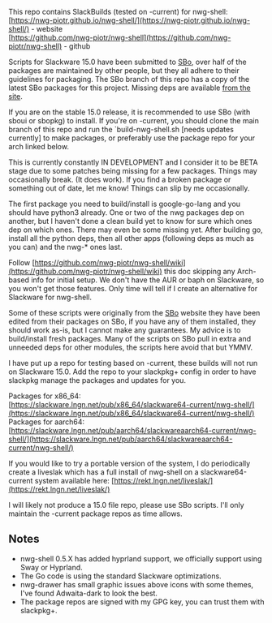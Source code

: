 
This repo contains SlackBuilds (tested on -current) for nwg-shell:  
[https://nwg-piotr.github.io/nwg-shell/](https://nwg-piotr.github.io/nwg-shell/) - website  
[https://github.com/nwg-piotr/nwg-shell](https://github.com/nwg-piotr/nwg-shell) - github  

Scripts for Slackware 15.0 have been submitted to [SBo](https://slackbulds.org), over half of the
packages are maintained by other people, but they all adhere to their guidelines for packaging.
The SBo branch of this repo has a copy of the latest SBo packages for this project. Missing deps
are available [from the site](https://slackbuilds.org). 

If you are on the stable 15.0 release, it is recommended to use SBo (with sboui or sbopkg) to install. 
If you're on -current, you should clone the main branch of this repo and run the `build-nwg-shell.sh [needs updates currently]
 to make packages, or preferably use the package repo for your arch linked below.

This is currently constantly IN DEVELOPMENT and I consider it to be BETA stage due to some patches being 
missing for a few packages. Things may occasionally break. (It does work). If you find a broken package
or something out of date, let me know! Things can slip by me occasionally.

The first package you need to build/install is google-go-lang and you should have python3 already.
One or two of the nwg packages dep on another, but I haven't done a clean build yet to know for
sure which ones dep on which ones. There may even be some missing yet. After building go, install
all the python deps, then all other apps (following deps as much as you can) and the nwg-* ones
last.

Follow  [https://github.com/nwg-piotr/nwg-shell/wiki](https://github.com/nwg-piotr/nwg-shell/wiki) 
this doc skipping any Arch-based info for initial setup. We don't have the AUR or baph on Slackware,
so you won't get those features. Only time will tell if I create an alternative for Slackware for
nwg-shell.

Some of these scripts were originally from the [SBo](https://slackbuilds.org) website they
have been edited from their packages on SBo, if you have any of them installed, they should work
as-is, but I cannot make any guarantees. My advice is to build/install fresh packages. Many of the scripts
on SBo pull in extra and unneeded deps for other modules, the scripts here avoid that but YMMV.

I have put up a repo for testing based on -current, these builds will not run on Slackware
15.0. Add the repo to your slackpkg+ config in order to have slackpkg manage the packages and
updates for you.  

Packages for x86_64:  
[https://slackware.lngn.net/pub/x86_64/slackware64-current/nwg-shell/](https://slackware.lngn.net/pub/x86_64/slackware64-current/nwg-shell/)  
Packages for aarch64:  
[https://slackware.lngn.net/pub/aarch64/slackwareaarch64-current/nwg-shell/](https://slackware.lngn.net/pub/aarch64/slackwareaarch64-current/nwg-shell/)  

If you would like to try a portable version of the system, I do periodically create a liveslak
which has a full install of nwg-shell on a slackware64-current system available here: [https://rekt.lngn.net/liveslak/](https://rekt.lngn.net/liveslak/) 

I will likely not produce a 15.0 file repo, please use SBo scripts. I'll only maintain the -current package repos as time allows.  
## Notes

* nwg-shell 0.5.X has added hyprland support, we officially support using Sway or Hyprland.  
* The Go code is using the standard Slackware optimizations.  
* nwg-drawer has small graphic issues above icons with some themes, I've found Adwaita-dark to look the best.  
* The package repos are signed with my GPG key, you can trust them with slackpkg+.  
